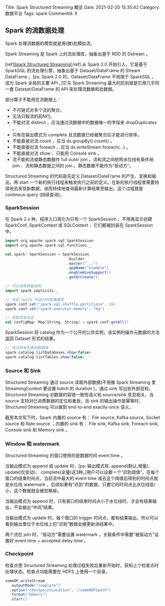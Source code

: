 Title: Spark Structured Streaming 概览
Date: 2021-02-20 15:35:42
Category: 数据平台
Tags: spark
CommentId: X

<!-- PELICAN_END_SUMMARY -->

## Spark 的流数据处理

Spark 处理流数据的模型就是用(微)批模拟流。

Spark Streaming 是 Spark 上的流处理库，抽象出基于 RDD 的 Dstream 。

[ref]<a href="http://spark.apache.org/docs/latest/structured-streaming-programming-guide.html">Spark Structured Streaming</a>[/ref] 从 Spark 2.0 开始引入，它是基于 SparkSQL 的流处理引擎，抽象出基于 Dataset/DataFrame 的 Stream DataFrame 。[ps: Spark 2.0 时，Dataset/DataFrame 不局限于 SparkSQL ，成为 Spark 全局的主要 API 。]它与 Spark Streaming 最大的区别就是它用几乎同一套 Dataset/DataFrame 的 API 来处理流数据和批数据。

<p class="list-title">部分算子不能用在流数据上：</p>

- 不可链式对多个流的聚合。
- 无法只取流的前N行。
- 不能对流 distinct ，应当通过流数据中的数据唯一的字段来 dropDuplicates 。
- 只有在输出模式为 complete 且流数据已经被聚合后才能进行排序。
- 不能直接对流 count ，应当 ds.groupBy().count() 。
- 不能直接对流 foreach ，应当 ds.writeStream.foreach(...) 。
- 不能直接对流 show ，只能用 Console sink 。
- 流不能和流或静态数据作 full outer join 。流和流之间依照水位线有条件地 join 、流和静态数据之间的 join ，静态数据不能作为“驱动方”。

Structured Streaming 的代码是先定义 Dataset/DataFrame 的产生、变换和输出，再 start 一个新的执行线程来触发执行之前的定义。在新的执行线程里需要<span class="emp-text">持续地</span>去发现新数据，进而<span class="emp-text">持续地</span>查询最新计算结果至输出，这个过程就是 continous query (<span class="emp-text">持续查询</span>)。


### SparkSession

在 Spark 2.x 种，程序入口简化为只有一个 SparkSession 。不用再显示创建 SparkConf, SparkContext 或 SQLContext ，它们都被封装在 SparkSession 中。

```scala
import org.apache.spark.sql.SparkSession
import org.apache.spark.sql.functions._

val spark: SparkSession = SparkSession
                            .builder
                            .master("...")
                            .appName("example")
                            .enableHiveSupport()
                            .getOrCreate()

// 可以读取嵌套结构
import spark.implicits._
```

```scala
// 设定 Spark 的运行时配置属性
spark.conf.set("spark.sql.shuffle.partitions", 10)
spark.conf.set("spark.executor.memory", "6g")

// 获取所有设定
val configMap: Map[String, String] = spark.conf.getAll()
```

SparkSession 将 catalog 作为一个公开的公共实例，该实例的操作元数据的方法返回 Dataset 形式的结果。

```scala
// 访问所有的表和数据库
spark.catalog.listDatabases.show(false)
spark.catalog.listTables.show(false)
```


### Source 和 Sink

Structured Streaming 通过 source 读取外部数据(不用像 Spark Streaming 里 StreamingContext 要设置 batch 的 duration )，通过 sink 写出到外部目标。Structured Streaming 对数据的容错一致性语义和 source/sink 息息相关。当 source 支持对已消费数据的定位和重放，且 sink 的输出操作是幂等时，Structured Streaming 可以做到 end-to-end exactly-once 语义。

截至本文写下时，Spark 内置的 source 有： File source, Kafka source, Socket source 和 Rate source ；内置的 sink 有： File sink, Kafka sink, Foreach sink, Console sink 和 Memory sink 。


### Window 和 watermark

Structured Streaming 的窗口使用的是数据时间 event time 。

当输出模式为 append 或 update 时，[ps: 输出模式有: append(默认,增量)、update(仅变动)、 complete(全量)这3种。]用户可以设置一个“迟到阈值”，在每个窗口的结束时间点，当前流中最大的 event time 减去这个阈值后得到的时间点就是水位线 watermark ，后续如果有“迟到”的数据，只要它的时间点比水位线低/小，这个数据就会被忽略掉。

当输出模式为 append 时，只有窗口的结束时间点小于水位线时，才会有结果输出，不会输出“中间”结果。

当输出模式为 update 时，每个窗口的 trigger 时间点，都有结果输出，所以可以看到输出里位于水位线上的“迟到”数据会被更新进结果中。

两个流在 join 时，“驱动方”需要设置 watermark ，关联条件中需要“被驱动方”设置好 event time + accepted delay time 。


### Checkpoint

检查点使 Structured Streaming 处理过程失败后重新开始时，获知上个检查点时处理状态。检查点功能需要在 HDFS 上使用一个目录。

```scala
someDF.writeStream
  .outputMode("complete")
  .option("checkpointLocation", "/someHDFSpath")
  .format("memory")
  .start()
```

